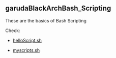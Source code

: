 ## garudaBlackArchBash_Scripting

These are the basics of Bash Scripting 

Check:
   - [helloScript.sh](https://github.com/HarshaSri-Sameera/garudaBlackArchBash_Scripting/blob/main/helloScript.sh)

   - [myscripts.sh](https://github.com/HarshaSri-Sameera/garudaBlackArchBash_Scripting/blob/main/myscripts.sh)
